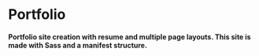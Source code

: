 Portfolio
=========

#### Portfolio site creation with resume and multiple page layouts. This site is made with Sass and a manifest structure. 




